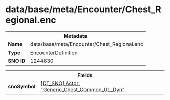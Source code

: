 <h1>data/base/meta/Encounter/Chest_Regional.enc</h1><table><tr><th colspan="100%">Metadata</th></tr><tr><td><b>Name</b></td><td>data/base/meta/Encounter/Chest_Regional.enc</td></tr><tr><td><b>Type</b></td><td>EncounterDefinition</td></tr><tr><td><b>SNO ID</b></td><td>1244830</td></tr></table>

<table><tr><th colspan="100%">Fields</th></tr><tr><td><b>snoSymbol</b></td><td><a href="..\Actor\Generic_Chest_Common_01_Dyn.acr">[DT_SNO] Actor: "Generic_Chest_Common_01_Dyn"</a></td></tr></table>

